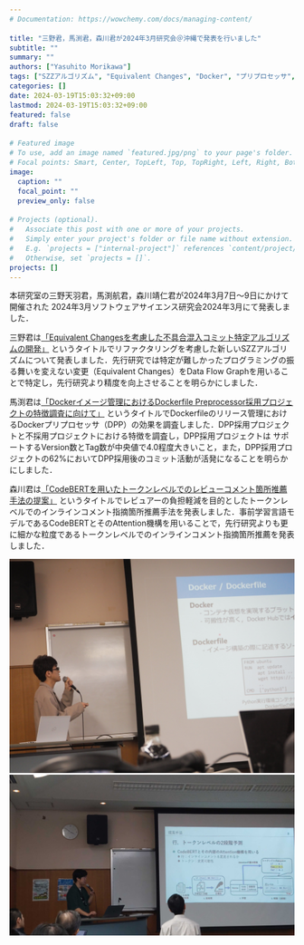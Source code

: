 ```yaml
---
# Documentation: https://wowchemy.com/docs/managing-content/

title: "三野君，馬渕君，森川君が2024年3月研究会＠沖縄で発表を行いました"
subtitle: ""
summary: ""
authors: ["Yasuhito Morikawa"]
tags: ["SZZアルゴリズム", "Equivalent Changes", "Docker", "プリプロセッサ", "コードレビュー", "大規模言語モデル"]
categories: []
date: 2024-03-19T15:03:32+09:00
lastmod: 2024-03-19T15:03:32+09:00
featured: false
draft: false

# Featured image
# To use, add an image named `featured.jpg/png` to your page's folder.
# Focal points: Smart, Center, TopLeft, Top, TopRight, Left, Right, BottomLeft, Bottom, BottomRight.
image:
  caption: ""
  focal_point: ""
  preview_only: false

# Projects (optional).
#   Associate this post with one or more of your projects.
#   Simply enter your project's folder or file name without extension.
#   E.g. `projects = ["internal-project"]` references `content/project/deep-learning/index.md`.
#   Otherwise, set `projects = []`.
projects: []
---
```

本研究室の三野天羽君，馬渕航君，森川靖仁君が2024年3月7日〜9日にかけて開催された
2024年3月ソフトウェアサイエンス研究会2024年3月にて発表しました．

三野君は[「Equivalent Changesを考慮した不具合混入コミット特定アルゴリズムの開発」](https://ken.ieice.org/ken/paper/20240308ocC6/)
というタイトルでリファクタリングを考慮した新しいSZZアルゴリズムについて発表しました．先行研究では特定が難しかったプログラミングの振る舞いを変えない変更（Equivalent Changes）をData Flow Graphを用いることで特定し，先行研究より精度を向上させることを明らかにしました．

馬渕君は[「Dockerイメージ管理におけるDockerfile Preprocessor採用プロジェクトの特徴調査に向けて」](https://ken.ieice.org/ken/paper/202403086cCR/)
というタイトルでDockerfileのリリース管理におけるDockerプリプロセッサ（DPP）の効果を調査しました．DPP採用プロジェクトと不採用プロジェクトにおける特徴を調査し，DPP採用プロジェクトは
サポートするVersion数とTag数が中央値で4.0程度大きいこと，また，DPP採用プロジェクトの62%においてDPP採用後のコミット活動が活発になることを明らかにしました．

森川君は[「CodeBERTを用いたトークンレベルでのレビューコメント箇所推薦手法の提案」](https://ken.ieice.org/ken/paper/20240307HcCJ/)
というタイトルでレビュアーの負担軽減を目的としたトークンレベルでのインラインコメント指摘箇所推薦手法を発表しました．事前学習言語モデルであるCodeBERTとそのAttention機構を用いることで，先行研究よりも更に細かな粒度であるトークンレベルでのインラインコメント指摘箇所推薦を発表しました．

![](mabuchi.jpg)
![](morikawa.jpg)
